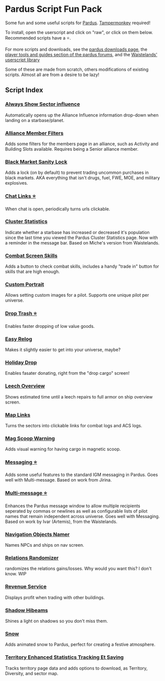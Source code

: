 # Pardus Script Fun Pack
Some fun and some useful scripts for [Pardus](https://www.pardus.at/?bonus=104041). [Tampermonkey](https://tampermonkey.net/) required!

To install, open the userscript and click on "raw", or click on them below. Recommended scripts have a ⭐.

For more scripts and downloads, see the [pardus downloads page](http://www.pardus.at/index.php?section=downloads), the [player tools and guides section of the pardus forums](http://forum.pardus.at/index.php?showforum=32), and the [Waistelands' userscript library](http://www.thewaistelands.info/category/userscript-library/)

Some of these are made from scratch, others modifications of existing scripts. Almost all are from a desire to be lazy!

## Script Index

### [Always Show Sector influence](https://github.com/Tsunder/pardus-script-fun-pack/raw/master/userscripts/pardus_Always%20Show%20Sector%20influence.user.js)
Automatically opens up the Alliance Influence information drop-down when landing on a starbase/planet.

### [Alliance Member Filters](https://github.com/Tsunder/pardus-script-fun-pack/raw/master/userscripts/pardus_alliance_member_filters.user.js)
Adds some filters for the members page in an alliance, such as Activity and Building Slots available. Requires being a Senior alliance member.

### [Black Market Sanity Lock](https://github.com/Tsunder/pardus-script-fun-pack/raw/master/userscripts/pardus_bm_sanity_lock.user.js)
Adds a lock (on by default) to prevent trading uncommon purchases in black markets. AKA everything that isn't drugs, fuel, FWE, MOE, and military explosives.

### [Chat Links ⭐](https://github.com/Tsunder/pardus-script-fun-pack/raw/master/userscripts/pardus_chat_links.user.js)
When chat is open, periodically turns urls clickable.

### [Cluster Statistics](https://github.com/Tsunder/pardus-script-fun-pack/raw/master/userscripts/pardus_cluster_statistics.user.js)
Indicate whether a starbase has increased or decreased it's population since the last time you viewed the Pardus Cluster Statistics page. Now with a reminder in the message bar. Based on Miche's version from Waistelands.

### [Combat Screen Skills](https://github.com/Tsunder/pardus-script-fun-pack/raw/master/userscripts/pardus_combat_screen_skills.user.js)
Adds a button to check combat skills, includes a handy "trade in" button for skills that are high enough.

### [Custom Portrait](https://github.com/Tsunder/pardus-script-fun-pack/raw/master/userscripts/pardus_custom_portrait.user.js)
Allows setting custom images for a pilot. Supports one unique pilot per universe.

### [Drop Trash ⭐](https://github.com/Tsunder/pardus-script-fun-pack/raw/master/userscripts/pardus_drop_trash.user.js)
Enables faster dropping of low value goods.

### [Easy Relog](https://github.com/Tsunder/pardus-script-fun-pack/raw/master/userscripts/pardus_easy_relog.user.js)
Makes it slightly easier to get into your universe, maybe?

### [Holiday Drop](https://github.com/Tsunder/pardus-script-fun-pack/raw/master/userscripts/pardus_holiday_drop.user.js)
Enables fasater donating, right from the "drop cargo" screen!

### [Leech Overview](https://github.com/Tsunder/pardus-script-fun-pack/raw/master/userscripts/pardus_leech_overview.user.js)
Shows estimated time until a leech repairs to full armor on ship overview screen.

### [Map Links](https://github.com/Tsunder/pardus-script-fun-pack/raw/master/userscripts/pardus_map_links.user.js)
Turns the sectors into clickable links for combat logs and ACS logs.

### [Mag Scoop Warning](https://github.com/Tsunder/pardus-script-fun-pack/raw/master/userscripts/pardus_mag_scoop_warning.user.js)
Adds visual warning for having cargo in magnetic scoop.

### [Messaging ⭐](https://github.com/Tsunder/pardus-script-fun-pack/raw/master/userscripts/pardus_messaging.user.js)
Adds some useful features to the standard IGM messaging in Pardus. Goes well with Multi-message. Based on work from Jirina.

### [Multi-message ⭐](https://github.com/Tsunder/pardus-script-fun-pack/raw/master/userscripts/pardus_multi_message.user.js)
Enhances the Pardus message window to allow multiple recipients seperated by commas or newlines as well as configurable lists of pilot names that remain independent across universe. Goes well with Messaging. Based on work by Ivar (Artemis), from the Waistelands. 

### [Navigation Objects Namer](https://github.com/Tsunder/pardus-script-fun-pack/raw/master/userscripts/pardus_navigation_objects_namer.user.js)
Names NPCs and ships on nav screen.

### [Relations Randomizer](https://github.com/Tsunder/pardus-script-fun-pack/raw/master/userscripts/pardus_relations_randomizer.user.js)
randomizes the relations gains/losses. Why would you want this? I don't know. WIP

### [Revenue Service](https://github.com/Tsunder/pardus-script-fun-pack/raw/master/userscripts/pardus_revenue_service.user.js)
Displays profit when trading with other buildings.

### [Shadow Hibeams](https://github.com/Tsunder/pardus-script-fun-pack/raw/master/userscripts/pardus_shadow_highbeams.user.js)
Shines a light on shadows so you don't miss them.

### [Snow](https://github.com/Tsunder/pardus-script-fun-pack/raw/master/userscripts/pardus_snow.user.js)
Adds animated snow to Pardus, perfect for creating a festive atmosphere.

### [Territory Enhanced Statistics Tracking Et Saving](https://github.com/Tsunder/pardus-script-fun-pack/raw/master/userscripts/pardus_territory_enhanced_statistics_tracking_et_saving.user.js)
Tracks territory page data and adds options to download, as Territory, Diversity, and sector map.

